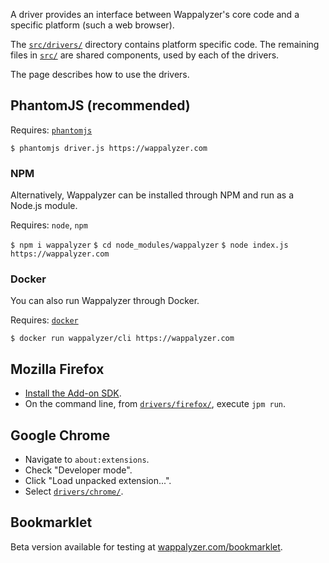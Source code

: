 A driver provides an interface between Wappalyzer's core code and a specific platform (such a web browser).

The [`src/drivers/`](https://github.com/AliasIO/Wappalyzer/tree/master/src/drivers) directory contains platform specific code. The remaining files in [`src/`](https://github.com/AliasIO/Wappalyzer/tree/master/src) are shared components, used by each of the drivers.

The page describes how to use the drivers.

## PhantomJS (recommended)

Requires: [`phantomjs`](http://phantomjs.org/)

`$ phantomjs driver.js https://wappalyzer.com`

### NPM

Alternatively, Wappalyzer can be installed through NPM and run as a Node.js module.

Requires: `node`, `npm`

`$ npm i wappalyzer`
`$ cd node_modules/wappalyzer`
`$ node index.js https://wappalyzer.com`

### Docker

You can also run Wappalyzer through Docker.

Requires: [`docker`](https://www.docker.com/)

`$ docker run wappalyzer/cli https://wappalyzer.com`

## Mozilla Firefox

* [Install the Add-on SDK](https://developer.mozilla.org/en-US/Add-ons/SDK/Tutorials/Installation).
* On the command line, from [`drivers/firefox/`](https://github.com/AliasIO/Wappalyzer/tree/master/src/drivers/firefox), execute `jpm run`.

## Google Chrome

* Navigate to `about:extensions`.
* Check "Developer mode".
* Click "Load unpacked extension...".
* Select [`drivers/chrome/`](https://github.com/AliasIO/Wappalyzer/tree/master/src/drivers/chrome).

## Bookmarklet

Beta version available for testing at 
[wappalyzer.com/bookmarklet](http://wappalyzer.com/bookmarklet).